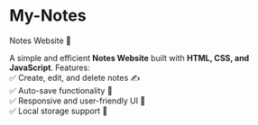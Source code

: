 # My-Notes
Notes Website 📝  

A simple and efficient **Notes Website** built with **HTML, CSS, and JavaScript**. Features:  
✅ Create, edit, and delete notes ✍️  
✅ Auto-save functionality 💾  
✅ Responsive and user-friendly UI 📱  
✅ Local storage support 📂  
